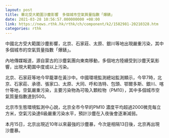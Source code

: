 ```yaml
---
layout: post
title: 華北受大範圍沙塵影響　多個城市空氣質量指數「爆錶」
date: 2021-03-28 10:56:57.000000000 +08:00
link: https://news.rthk.hk/rthk/ch/component/k2/1582981-20210328.htm
categories: rthk
---
```


中國北方受大範圍沙塵影響，北京、石家莊、太原、銀川等地出現嚴重污染，其中多個城市的空氣質量指數「爆錶」。

內地傳媒報道，源自蒙古的沙塵氣團向東南移動，多個地方陸續受到沙塵天氣影響，出現大範圍中度或以上污染。

北京、石家莊等地今早籠罩在黃沙中。中國環境監測總站監測顯示，今早7時，北京、石家莊、承德、張家口、太原、大同、呼和浩特、包頭、鄂爾多斯、銀川、喀什等地，空氣嚴重污染，主要污染物為可吸入顆粒物（PM10），其中多個城市空氣質量指數達到500。

北京市生態環境監測中心說，北京全市今早的PM10 濃度平均超過2000微克每立方米，空氣污染達6級嚴重污染水平，預計沙塵在入夜後會逐漸減弱。

本月15日，北京出現近10年以來最強的沙塵暴，今次是相隔13日後，北京再出現沙塵暴。




　
